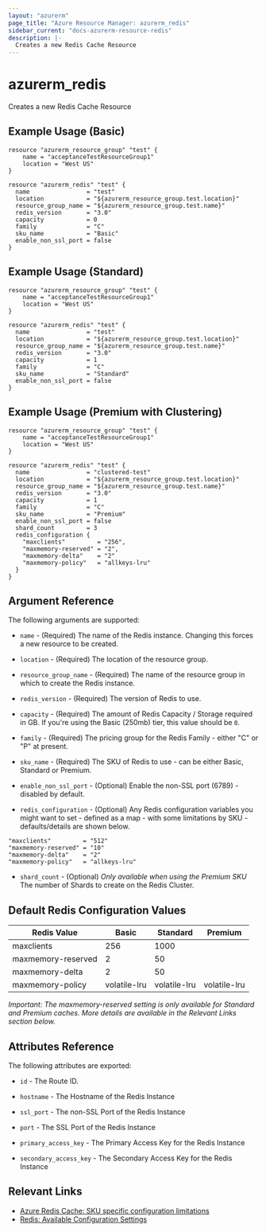 ```yaml
---
layout: "azurerm"
page_title: "Azure Resource Manager: azurerm_redis"
sidebar_current: "docs-azurerm-resource-redis"
description: |-
  Creates a new Redis Cache Resource
---
```


# azurerm\_redis

Creates a new Redis Cache Resource

## Example Usage (Basic)

```
resource "azurerm_resource_group" "test" {
    name = "acceptanceTestResourceGroup1"
    location = "West US"
}

resource "azurerm_redis" "test" {
  name                = "test"
  location            = "${azurerm_resource_group.test.location}"
  resource_group_name = "${azurerm_resource_group.test.name}"
  redis_version       = "3.0"
  capacity            = 0
  family              = "C"
  sku_name            = "Basic"
  enable_non_ssl_port = false
}

```

## Example Usage (Standard)

```
resource "azurerm_resource_group" "test" {
    name = "acceptanceTestResourceGroup1"
    location = "West US"
}

resource "azurerm_redis" "test" {
  name                = "test"
  location            = "${azurerm_resource_group.test.location}"
  resource_group_name = "${azurerm_resource_group.test.name}"
  redis_version       = "3.0"
  capacity            = 1
  family              = "C"
  sku_name            = "Standard"
  enable_non_ssl_port = false
}

```

## Example Usage (Premium with Clustering)
```
resource "azurerm_resource_group" "test" {
    name = "acceptanceTestResourceGroup1"
    location = "West US"
}

resource "azurerm_redis" "test" {
  name                = "clustered-test"
  location            = "${azurerm_resource_group.test.location}"
  resource_group_name = "${azurerm_resource_group.test.name}"
  redis_version       = "3.0"
  capacity            = 1
  family              = "C"
  sku_name            = "Premium"
  enable_non_ssl_port = false
  shard_count         = 3
  redis_configuration {
    "maxclients"         = "256",
    "maxmemory-reserved" = "2",
    "maxmemory-delta"    = "2"
    "maxmemory-policy"   = "allkeys-lru"
  }
}
```

## Argument Reference

The following arguments are supported:

* `name` - (Required) The name of the Redis instance. Changing this forces a
    new resource to be created.

* `location` - (Required) The location of the resource group.

* `resource_group_name` - (Required) The name of the resource group in which to
    create the Redis instance.

* `redis_version` - (Required) The version of Redis to use.

* `capacity` - (Required) The amount of Redis Capacity / Storage required in GB. If you're using the Basic (250mb) tier, this value should be `0`.

* `family` - (Required) The pricing group for the Redis Family - either "C" or "P" at present.

* `sku_name` - (Required) The SKU of Redis to use - can be either Basic, Standard or Premium.

* `enable_non_ssl_port` - (Optional) Enable the non-SSL port (6789) - disabled by default.

* `redis_configuration` - (Optional) Any Redis configuration variables you might want to set - defined as a map - with some limitations by SKU - defaults/details are shown below.
```
"maxclients"         = "512"
"maxmemory-reserved" = "10"
"maxmemory-delta"    = "2"
"maxmemory-policy"   = "allkeys-lru"
```

* `shard_count` - (Optional) *Only available when using the Premium SKU* The number of Shards to create on the Redis Cluster.

## Default Redis Configuration Values
| Redis Value        | Basic        | Standard     | Premium      |
| ------------------ | ------------ | ------------ | ------------ |
| maxclients         | 256          | 1000         |              |
| maxmemory-reserved | 2            | 50           |              |
| maxmemory-delta    | 2            | 50           |              |
| maxmemory-policy   | volatile-lru | volatile-lru | volatile-lru |

_*Important*: The maxmemory-reserved setting is only available for Standard and Premium caches. More details are available in the Relevant Links section below._

## Attributes Reference

The following attributes are exported:

* `id` - The Route ID.

* `hostname` - The Hostname of the Redis Instance

* `ssl_port` - The non-SSL Port of the Redis Instance

* `port` - The SSL Port of the Redis Instance

* `primary_access_key` - The Primary Access Key for the Redis Instance

* `secondary_access_key` - The Secondary Access Key for the Redis Instance

## Relevant Links
 - [Azure Redis Cache: SKU specific configuration limitations](https://azure.microsoft.com/en-us/documentation/articles/cache-configure/#advanced-settings)
 - [Redis: Available Configuration Settings](http://redis.io/topics/config)

